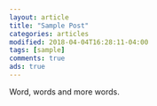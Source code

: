 ```yaml
---
layout: article
title: "Sample Post"
categories: articles
modified: 2018-04-04T16:28:11-04:00
tags: [sample]
comments: true
ads: true
---
```


Word, words and more words.
